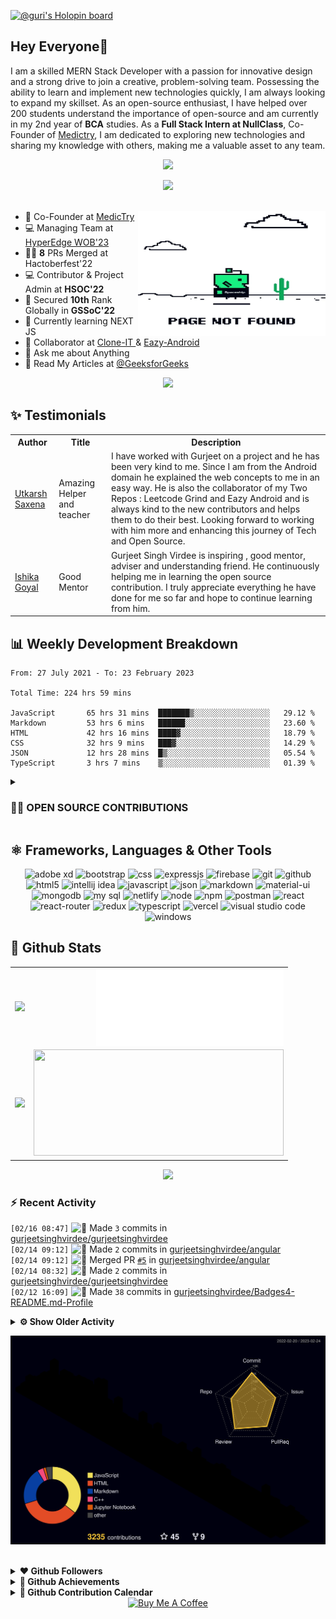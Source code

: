 [![@guri's Holopin board](https://holopin.io/api/user/board?user=guri)](https://holopin.io/@guri)

<!----------------------------------------------------------------ABOUT ME ----------------------------------------------------->

## Hey Everyone👋

I am a skilled MERN Stack Developer with a passion for innovative design and a strong drive to join a creative, problem-solving team. Possessing the ability to learn and implement new technologies quickly, I am always looking to expand my skillset. As an open-source enthusiast, I have helped over 200 students understand the importance of open-source and am currently in my 2nd year of **BCA** studies. 
As a **Full Stack Intern at NullClass**, Co-Founder of [Medictry](https://www.linkedin.com/company/89489745), I am dedicated to exploring new technologies and sharing my knowledge with others, making me a valuable asset to any team.

<p align="center">
    <a href = "mailto: gurjeetsinghvirdee@gmail.com" target="_blank"><img src="https://img.shields.io/badge/gurjeetsinghvirdee@gmail.com-D74E43?style=for-the-badge&logo=gmail&logoColor=white"></a>
 </p>
 
<div align="center">
    <img src="https://api.visitorbadge.io/api/visitors?path=https%3A%2F%2Fgithub.com%2Fgurjeetsinghvirdee%2Fgurjeetsinghvirdee&label=VISITORS&labelColor=%23d9e3f0&countColor=%232ccce4"  width="150" />
</div>

<img src="https://www.animatedimages.org/data/media/562/animated-line-image-0111.gif" width="1000" height="2" />

<div>

<img align="right" height="200" width="300" src="https://raw.githubusercontent.com/gurjeetsinghvirdee/gurjeetsinghvirdee/main/giphy.webp" />
       <ul align="left">
            <li> 🏢 Co-Founder at <a href="https://www.linkedin.com/company/medictry/">MedicTry</a>
            <li> 💻 Managing Team at <a href="https://hyperedge.so/"> HyperEdge WOB'23 </a></li>
            <li> 🧑‍💻 <strong>8</strong> PRs Merged at Hactoberfest'22 </li>
            <li> 💻 Contributor & Project Admin at <strong>HSOC'22</strong> </li>
            <li> 🎉 Secured <strong>10th</strong> Rank Globally in <strong>GSSoC'22</strong> </li>
            <li> 🏫 Currently learning NEXT JS </li>
            <li> 🤝 Collaborator at <a href="https://github.com/Rayman-Sodhi/Clone-IT"> Clone-IT </a> & <a href="https://github.com/utkarsh006/Eazy-Android"> Eazy-Android </a>
            </li>
            <li> 💬 Ask me about Anything </li>
            <li> 📕 Read My Articles at 
                <a href="https://auth.geeksforgeeks.org/user/gurjeetsinghvirdee/articles" target="_blank">@GeeksforGeeks</a>
            </li>
       </ul>  
</div>

<!--------------------------- Lanyard Profile--------------------------------->

<div align="center">        
    <a href="https://discord.com/users/916597112882495510"><img src="https://lanyard.cnrad.dev/api/916597112882495510" /></a>
</div>
        
<!------------------------------------------TESTIMONIALS----------------------------------------------->
        
## ✨ Testimonials
        
<table>
  <tr>
    <th>Author</th>
    <th>Title</th>
    <th>Description</th>
  </tr>
  <tr>
    <td><a target="_blank" href="https://www.linkedin.com/in/utkarsh06/">Utkarsh Saxena</a></td>
    <td>Amazing Helper and teacher</td>
    <td>I have worked with Gurjeet on a project and he has been very kind to me. Since I am from the Android domain he explained the web concepts to me in an easy way. He is also the collaborator of my Two Repos : Leetcode Grind and Eazy Android and is always kind to the new contributors and helps them to do their best. Looking forward to working with him more and enhancing this journey of Tech and Open Source.</td>
  </tr>
  <tr>
      <td><a target="_blank" href="https://www.linkedin.com/in/ishika-goyal-375112221/">Ishika Goyal</a></td>
      <td>Good Mentor</td>
      <td>Gurjeet Singh Virdee is inspiring , good mentor, adviser and understanding friend. He continuously helping me in learning the open source contribution. I     truly appreciate everything he have done for me so far and hope to continue learning from him.</td>
  </tr>
</table>

## 📊 Weekly Development Breakdown
  
<!--START_SECTION:waka-->

```text
From: 27 July 2021 - To: 23 February 2023

Total Time: 224 hrs 59 mins

JavaScript       65 hrs 31 mins  ███████▒░░░░░░░░░░░░░░░░░   29.12 %
Markdown         53 hrs 6 mins   ██████░░░░░░░░░░░░░░░░░░░   23.60 %
HTML             42 hrs 16 mins  ████▓░░░░░░░░░░░░░░░░░░░░   18.79 %
CSS              32 hrs 9 mins   ███▓░░░░░░░░░░░░░░░░░░░░░   14.29 %
JSON             12 hrs 28 mins  █▒░░░░░░░░░░░░░░░░░░░░░░░   05.54 %
TypeScript       3 hrs 7 mins    ▒░░░░░░░░░░░░░░░░░░░░░░░░   01.39 %
```

<!--END_SECTION:waka--> 

<!---------------------- OPEN SOURCE CONTRIBUTIONS ---------------------->
        
<details>
    <summary><h3> 👨‍💻 OPEN SOURCE CONTRIBUTIONS</h3></summary>  
    
|S.No.|Open Source Program |Duration| Contribution |Role|Rewards|
|---------|--------|-------|-------|----|-----|    
| 1. | GirlScript Summer Of Code | 1st Mar - 31st May 2022 | [Click Here](https://docs.google.com/document/d/15t_iThcyiNgIuAUmTJ9Utjy1ccxwTGZXy_0n8VYsHLE/edit?usp=sharing) | Contributor | [Link](https://drive.google.com/drive/folders/1gYYFepBLm09uATAZ9_Nh34opop_0nfCi?usp=sharing) |    
| 2. | GirlScript Summer Of Code | 1st Mar - 31st May 2022 | [Bundli-Frontend](https://github.com/Ayush7614/Bundli-Frontend) & [WebDev-ProjectKart](https://github.com/khushi-purwar/WebDev-ProjectKart) | Mentor | [Link](https://drive.google.com/drive/folders/1d0gDnPh8gR8qU61g-fWLEhahhshR8PXh?usp=sharing) |
| 3. | GirlScript Summer Of Code | 1st Mar - 31st July 2022 | Discord Moderator | Technical Team | T-Shirt [Link](https://drive.google.com/drive/folders/1B2jDXyXA-L-XXypvaNzrpXRTVY7GW-04?usp=sharing) |
| 4. | Hack Club RAIT | 1st July - 30st September 2022 | [Click Here](https://docs.google.com/document/d/1_ZutQmDbGkuFsbypF2oX_jbmFMf7OV-X4kr8xVs5J0w) | Contributor | [Link](https://drive.google.com/file/d/1Km6kXQU3NWr8OkWnaHB7-vLfEjhffplE/view?usp=sharing) |
| 5. | Hacktoberfest | 1st October - 31st October 2022 | [Click Here](https://docs.google.com/document/d/1mv27yGR7-SsIDOinqsYDnFutXHG49awhzvZYaEna3rM) | Contributor | T-Shirt & Stickers | 
| 6. | HyperEdge WOB'23 | 1st Feb - Present | Discord Moderator, | Managing Team | - | 
    
</details>

<!---------------------------------Frameworks, Languages & Other Tools ------------------------------------->        
        
## ⚛️ Frameworks, Languages & Other Tools        
 
<div align="center">
        <img src="https://img.shields.io/badge/Adobe%20XD-470137?style=for-the-badge&logo=Adobe%20XD&logoColor=#FF61F6" alt="adobe xd" /> 
        <img src="https://img.shields.io/badge/Bootstrap-563D7C?style=for-the-badge&logo=bootstrap&logoColor=white" alt="bootstrap" />
        <img src="https://img.shields.io/badge/CSS3-1572B6?style=for-the-badge&logo=css3&logoColor=white" alt="css" />
        <img src="https://img.shields.io/badge/Express.js-000000?style=for-the-badge&logo=express&logoColor=white" alt="expressjs" />
        <img src="https://img.shields.io/badge/firebase-ffca28?style=for-the-badge&logo=firebase&logoColor=black" alt="firebase" />
        <img src="https://img.shields.io/badge/Git-F05032?style=for-the-badge&logo=github&logoColor=white" alt="git" />
        <img src="https://img.shields.io/badge/Github-000000?style=for-the-badge&logo=github&logoColor=white" alt="github" />
        <img src="https://img.shields.io/badge/HTML5-E34F26?style=for-the-badge&logo=html5&logoColor=white" alt="html5" />
        <img src="https://img.shields.io/badge/IntelliJIDEA-000000.svg?style=for-the-badge&logo=intellij-idea&logoColor=white" alt="intellij idea" />
        <img src="https://img.shields.io/badge/JavaScript-F7DF1E?style=for-the-badge&logo=javascript&logoColor=black" alt="javascript" />
        <img src="https://img.shields.io/badge/json-3A3A3A?style=for-the-badge&logo=json&logoColor=fff" alt="json" />
        <img src="https://img.shields.io/badge/markdown-499bea?style=for-the-badge&logo=markdown&logoColor=white" alt="markdown" />
        <img src="https://img.shields.io/badge/Material%20UI-007FFF?style=for-the-badge&logo=mui&logoColor=white" alt="material-ui" />  
        <img src="https://img.shields.io/badge/MongoDB-4EA94B?style=for-the-badge&logo=mongodb&logoColor=white" alt="mongodb" />
        <img src="https://img.shields.io/badge/MySQL-4479A1?style=for-the-badge&logo=mysql&logoColor=white" alt="my sql" />
        <img src="https://img.shields.io/badge/netlify-30C8C9?style=for-the-badge&logo=netlify&logoColor=white" alt="netlify" />
        <img src="https://img.shields.io/badge/node.js-6DA55F?style=for-the-badge&logo=node.js&logoColor=white" alt="node" />
        <img src="https://img.shields.io/badge/npm-CB3837?style=for-the-badge&logo=npm&logoColor=white" alt="npm" />
        <img src="https://img.shields.io/badge/postman-E95723?style=for-the-badge&logo=postman&logoColor=white" alt="postman" />
        <img src="https://img.shields.io/badge/React-20232A?style=for-the-badge&logo=react&logoColor=61DAFB" alt="react" />
        <img src="https://img.shields.io/badge/React_Router-CA4245?style=for-the-badge&logo=react-router&logoColor=white" alt="react-router" />
        <img src="https://img.shields.io/badge/Redux-593D88?style=for-the-badge&logo=redux&logoColor=white" alt="redux" />
        <img src="https://img.shields.io/badge/Typescript-3178c6?style=for-the-badge&logo=typescript&logoColor=ffffff" alt="typescript" />
        <img src="https://img.shields.io/badge/Vercel-000?style=for-the-badge&logo=vercel&logoColor=white" alt="vercel" />
        <img src="https://img.shields.io/badge/Visual_Studio_Code-0078D4?style=for-the-badge&logo=visual%20studio%20code&logoColor=white" alt="visual studio code" />
        <img src="https://img.shields.io/badge/windows-0078D6?style=for-the-badge&logo=windows&logoColor=fff" alt="windows" />
</div>

<!------------------------------------------------------------ GITHUB STATS ------------------------------------------------------------------------>
        
## 💫 Github Stats
        
<table>
<tr>
  <td align="center">
    <img width="400" src="https://github-readme-streak-stats.herokuapp.com/?user=gurjeetsinghvirdee&theme=synthwave" /> 
  </td>  
  <td align="center"> 
    <img align="right" width="300" src="https://github.com/gurjeetsinghvirdee/gurjeetsinghvirdee/blob/main/metrics.plugin.isocalendar.svg" />
  </td>  
</tr>    
<tr>
  <td align="center">
    <img width="400" src="https://github-readme-stats.vercel.app/api?username=gurjeetsinghvirdee&show_icons=true&theme=synthwave&include_all_commits=true" />
  </td>
  <td align="center">
    <img height="170" width="400" src="https://github-readme-stats.vercel.app/api/top-langs/?username=gurjeetsinghvirdee&layout=compact&theme=synthwave&langs_count=15" /> 
  </td>
</tr>
</table>

<div align="center">
  <img src="https://github-readme-activity-graph.cyclic.app/graph?username=gurjeetsinghvirdee&theme=synthwave-84&true&hide_border=true" />
</div>
        
### ⚡ Recent Activity     
        
<!--START_SECTION:activity-->  
`[02/16 08:47]` <img alt="📝" src="https://github.com/cheesits456/github-activity-readme/raw/master/icons/commit.png" align="top" height="18"> Made `3` commits in [gurjeetsinghvirdee/gurjeetsinghvirdee](https://github.com/gurjeetsinghvirdee/gurjeetsinghvirdee)  
`[02/14 09:12]` <img alt="📝" src="https://github.com/cheesits456/github-activity-readme/raw/master/icons/commit.png" align="top" height="18"> Made `2` commits in [gurjeetsinghvirdee/angular](https://github.com/gurjeetsinghvirdee/angular)  
`[02/14 09:12]` <img alt="🎉" src="https://github.com/cheesits456/github-activity-readme/raw/master/icons/merge.png" align="top" height="18"> Merged PR [`#5`](https://github.com//gurjeetsinghvirdee/angular/pull/5 'Bump http-cache-semantics from 4.1.0 to 4.1.1') in [gurjeetsinghvirdee/angular](https://github.com/gurjeetsinghvirdee/angular)  
`[02/14 08:32]` <img alt="📝" src="https://github.com/cheesits456/github-activity-readme/raw/master/icons/commit.png" align="top" height="18"> Made `2` commits in [gurjeetsinghvirdee/gurjeetsinghvirdee](https://github.com/gurjeetsinghvirdee/gurjeetsinghvirdee)  
`[02/12 16:09]` <img alt="📝" src="https://github.com/cheesits456/github-activity-readme/raw/master/icons/commit.png" align="top" height="18"> Made `38` commits in [gurjeetsinghvirdee/Badges4-README.md-Profile](https://github.com/gurjeetsinghvirdee/Badges4-README.md-Profile)  

<details><summary><b> ⚙️ Show Older Activity</b></summary>

`[02/12 16:05]` <img alt="📝" src="https://github.com/cheesits456/github-activity-readme/raw/master/icons/commit.png" align="top" height="18"> Made `3` commits in [gurjeetsinghvirdee/gurjeetsinghvirdee](https://github.com/gurjeetsinghvirdee/gurjeetsinghvirdee)  
`[02/10 16:15]` <img alt="📝" src="https://github.com/cheesits456/github-activity-readme/raw/master/icons/commit.png" align="top" height="18"> Made `32` commits in [gurjeetsinghvirdee/portfolio](https://github.com/gurjeetsinghvirdee/portfolio)  
`[02/05 18:49]` <img alt="⭐" src="https://github.com/cheesits456/github-activity-readme/raw/master/icons/star.png" align="top" height="18"> Starred [cnrad/lanyard-profile-readme](https://github.com/cnrad/lanyard-profile-readme)  
`[02/05 18:42]` <img alt="📝" src="https://github.com/cheesits456/github-activity-readme/raw/master/icons/commit.png" align="top" height="18"> Made `3` commits in [gurjeetsinghvirdee/gurjeetsinghvirdee](https://github.com/gurjeetsinghvirdee/gurjeetsinghvirdee)  
`[02/04 19:02]` <img alt="📝" src="https://github.com/cheesits456/github-activity-readme/raw/master/icons/commit.png" align="top" height="18"> Made `2` commits in [gurjeetsinghvirdee/CodeClause_Unit_Converter](https://github.com/gurjeetsinghvirdee/CodeClause_Unit_Converter)  
`[02/04 18:54]` <img alt="📝" src="https://github.com/cheesits456/github-activity-readme/raw/master/icons/commit.png" align="top" height="18"> Made `6` commits in [gurjeetsinghvirdee/CodeClause](https://github.com/gurjeetsinghvirdee/CodeClause)  
`[02/04 16:43]` <img alt="📂" src="https://github.com/cheesits456/github-activity-readme/raw/master/icons/create-branch.png" align="top" height="18"> Created branch [`master`](https://github.com/gurjeetsinghvirdee/CodeClause/tree/master) in [gurjeetsinghvirdee/CodeClause](https://github.com/gurjeetsinghvirdee/CodeClause)  
`[02/03 16:37]` <img alt="➕" src="https://github.com/cheesits456/github-activity-readme/raw/master/icons/create-repo.png" align="top" height="18"> Created repository [gurjeetsinghvirdee/CodeClause](https://github.com/gurjeetsinghvirdee/CodeClause)  
`[02/01 22:23]` <img alt="📝" src="https://github.com/cheesits456/github-activity-readme/raw/master/icons/commit.png" align="top" height="18"> Made `7` commits in [gurjeetsinghvirdee/gurjeetsinghvirdee](https://github.com/gurjeetsinghvirdee/gurjeetsinghvirdee)  
`[02/01 20:43]` <img alt="📝" src="https://github.com/cheesits456/github-activity-readme/raw/master/icons/commit.png" align="top" height="18"> Made `28` commits in [gurjeetsinghvirdee/Embellish](https://github.com/gurjeetsinghvirdee/Embellish)  
`[02/01 20:40]` <img alt="📝" src="https://github.com/cheesits456/github-activity-readme/raw/master/icons/commit.png" align="top" height="18"> Made `112` commits in [gurjeetsinghvirdee/LinkFree](https://github.com/gurjeetsinghvirdee/LinkFree)  
`[02/01 20:11]` <img alt="📝" src="https://github.com/cheesits456/github-activity-readme/raw/master/icons/commit.png" align="top" height="18"> Made `12` commits in [gurjeetsinghvirdee/LGMVIP-Web](https://github.com/gurjeetsinghvirdee/LGMVIP-Web)  
`[02/01 16:50]` <img alt="📂" src="https://github.com/cheesits456/github-activity-readme/raw/master/icons/create-branch.png" align="top" height="18"> Created branch [`master`](https://github.com/gurjeetsinghvirdee/LGMVIP-Web/tree/master) in [gurjeetsinghvirdee/LGMVIP-Web](https://github.com/gurjeetsinghvirdee/LGMVIP-Web)  
`[02/01 16:47]` <img alt="➕" src="https://github.com/cheesits456/github-activity-readme/raw/master/icons/create-repo.png" align="top" height="18"> Created repository [gurjeetsinghvirdee/LGMVIP-Web](https://github.com/gurjeetsinghvirdee/LGMVIP-Web)  
`[01/30 20:36]` <img alt="📝" src="https://github.com/cheesits456/github-activity-readme/raw/master/icons/commit.png" align="top" height="18"> Made `8` commits in [gurjeetsinghvirdee/gurjeetsinghvirdee](https://github.com/gurjeetsinghvirdee/gurjeetsinghvirdee)  
`[01/29 19:42]` <img alt="📝" src="https://github.com/cheesits456/github-activity-readme/raw/master/icons/commit.png" align="top" height="18"> Made `27` commits in [gurjeetsinghvirdee/LinkFree](https://github.com/gurjeetsinghvirdee/LinkFree)  
`[01/29 19:42]` <img alt="🎉" src="https://github.com/cheesits456/github-activity-readme/raw/master/icons/merge.png" align="top" height="18"> Merged PR [`#1`](https://github.com//gurjeetsinghvirdee/LinkFree/pull/1 '[ImgBot] Optimize images') in [gurjeetsinghvirdee/LinkFree](https://github.com/gurjeetsinghvirdee/LinkFree)  
`[01/29 19:41]` <img alt="📝" src="https://github.com/cheesits456/github-activity-readme/raw/master/icons/commit.png" align="top" height="18"> Made `20` commits in [gurjeetsinghvirdee/LinkFree](https://github.com/gurjeetsinghvirdee/LinkFree)  
`[01/29 17:00]` <img alt="❗️" src="https://github.com/cheesits456/github-activity-readme/raw/master/icons/issue.png" align="top" height="18"> Closed issue [`#1`](https://github.com//torco34/mi-portafolio/issues/1 'bug') in [torco34/mi-portafolio](https://github.com/torco34/mi-portafolio)  
`[01/29 09:56]` <img alt="📝" src="https://github.com/cheesits456/github-activity-readme/raw/master/icons/commit.png" align="top" height="18"> Made `5` commits in [gurjeetsinghvirdee/LinkFree](https://github.com/gurjeetsinghvirdee/LinkFree)  
`[01/29 09:16]` <img alt="📝" src="https://github.com/cheesits456/github-activity-readme/raw/master/icons/commit.png" align="top" height="18"> Made `1` commit in [gurjeetsinghvirdee/gurjeetsinghvirdee](https://github.com/gurjeetsinghvirdee/gurjeetsinghvirdee)  
`[01/29 08:55]` <img alt="✅" src="https://github.com/cheesits456/github-activity-readme/raw/master/icons/pr-open.png" align="top" height="18"> Opened PR [`#4201`](https://github.com//EddieHubCommunity/LinkFree/pull/4201 'data: update gurjeetsinghvirdee') in [EddieHubCommunity/LinkFree](https://github.com/EddieHubCommunity/LinkFree)  
`[01/29 08:54]` <img alt="📂" src="https://github.com/cheesits456/github-activity-readme/raw/master/icons/create-branch.png" align="top" height="18"> Created branch [`testimonials`](https://github.com/gurjeetsinghvirdee/LinkFree/tree/testimonials) in [gurjeetsinghvirdee/LinkFree](https://github.com/gurjeetsinghvirdee/LinkFree)  
`[01/29 08:49]` <img alt="🍴" src="https://github.com/cheesits456/github-activity-readme/raw/master/icons/fork.png" align="top" height="18"> Forked [EddieHubCommunity/LinkFree](https://github.com/EddieHubCommunity/LinkFree) to [gurjeetsinghvirdee/LinkFree](https://github.com/gurjeetsinghvirdee/LinkFree)  
`[01/29 08:48]` <img alt="❌" src="https://github.com/cheesits456/github-activity-readme/raw/master/icons/pr-close.png" align="top" height="18"> Closed PR [`#4198`](https://github.com//EddieHubCommunity/LinkFree/pull/4198 'data: update gurjeetsinghvirdee') in [EddieHubCommunity/LinkFree](https://github.com/EddieHubCommunity/LinkFree)  
`[01/29 08:13]` <img alt="✅" src="https://github.com/cheesits456/github-activity-readme/raw/master/icons/pr-open.png" align="top" height="18"> Opened PR [`#4198`](https://github.com//EddieHubCommunity/LinkFree/pull/4198 'testimonial updated') in [EddieHubCommunity/LinkFree](https://github.com/EddieHubCommunity/LinkFree)  
`[01/29 08:11]` <img alt="📝" src="https://github.com/cheesits456/github-activity-readme/raw/master/icons/commit.png" align="top" height="18"> Made `1` commit in [gurjeetsinghvirdee/LinkFree](https://github.com/gurjeetsinghvirdee/LinkFree)  
`[01/29 08:06]` <img alt="📂" src="https://github.com/cheesits456/github-activity-readme/raw/master/icons/create-branch.png" align="top" height="18"> Created branch [`patch-1`](https://github.com/gurjeetsinghvirdee/LinkFree/tree/patch-1) in [gurjeetsinghvirdee/LinkFree](https://github.com/gurjeetsinghvirdee/LinkFree)  
`[01/29 08:06]` <img alt="📝" src="https://github.com/cheesits456/github-activity-readme/raw/master/icons/commit.png" align="top" height="18"> Made `1` commit in [gurjeetsinghvirdee/LinkFree](https://github.com/gurjeetsinghvirdee/LinkFree)  
`[01/29 08:06]` <img alt="🍴" src="https://github.com/cheesits456/github-activity-readme/raw/master/icons/fork.png" align="top" height="18"> Forked [EddieHubCommunity/LinkFree](https://github.com/EddieHubCommunity/LinkFree) to [gurjeetsinghvirdee/LinkFree](https://github.com/gurjeetsinghvirdee/LinkFree)  
`[01/29 07:56]` <img alt="📝" src="https://github.com/cheesits456/github-activity-readme/raw/master/icons/commit.png" align="top" height="18"> Made `170` commits in [gurjeetsinghvirdee/LinkFree](https://github.com/gurjeetsinghvirdee/LinkFree)  
`[01/28 22:04]` <img alt="📝" src="https://github.com/cheesits456/github-activity-readme/raw/master/icons/commit.png" align="top" height="18"> Made `38` commits in [gurjeetsinghvirdee/Embellish](https://github.com/gurjeetsinghvirdee/Embellish)  
`[01/28 21:59]` <img alt="📝" src="https://github.com/cheesits456/github-activity-readme/raw/master/icons/commit.png" align="top" height="18"> Made `3` commits in [gurjeetsinghvirdee/Google-Clone](https://github.com/gurjeetsinghvirdee/Google-Clone)  
`[01/28 17:32]` <img alt="❗️" src="https://github.com/cheesits456/github-activity-readme/raw/master/icons/issue.png" align="top" height="18"> Opened issue [`#1`](https://github.com//torco34/mi-portafolio/issues/1 'bug') in [torco34/mi-portafolio](https://github.com/torco34/mi-portafolio)  
`[01/28 16:40]` <img alt="📝" src="https://github.com/cheesits456/github-activity-readme/raw/master/icons/commit.png" align="top" height="18"> Made `6` commits in [gurjeetsinghvirdee/Eazy-Android](https://github.com/gurjeetsinghvirdee/Eazy-Android)  
`[01/28 08:17]` <img alt="❗️" src="https://github.com/cheesits456/github-activity-readme/raw/master/icons/issue.png" align="top" height="18"> Closed issue [`#498`](https://github.com//TusharAMD/Runn/issues/498 'Whac a mole') in [TusharAMD/Runn](https://github.com/TusharAMD/Runn)  
`[01/28 08:17]` <img alt="❗️" src="https://github.com/cheesits456/github-activity-readme/raw/master/icons/issue.png" align="top" height="18"> Closed issue [`#499`](https://github.com//TusharAMD/Runn/issues/499 'Pacman game') in [TusharAMD/Runn](https://github.com/TusharAMD/Runn)  
`[01/28 08:17]` <img alt="❗️" src="https://github.com/cheesits456/github-activity-readme/raw/master/icons/issue.png" align="top" height="18"> Closed issue [`#501`](https://github.com//TusharAMD/Runn/issues/501 'Fidget ') in [TusharAMD/Runn](https://github.com/TusharAMD/Runn)  
`[01/28 08:17]` <img alt="❗️" src="https://github.com/cheesits456/github-activity-readme/raw/master/icons/issue.png" align="top" height="18"> Closed issue [`#497`](https://github.com//TusharAMD/Runn/issues/497 'Memory Game ') in [TusharAMD/Runn](https://github.com/TusharAMD/Runn)  
`[01/28 08:17]` <img alt="❗️" src="https://github.com/cheesits456/github-activity-readme/raw/master/icons/issue.png" align="top" height="18"> Closed issue [`#496`](https://github.com//TusharAMD/Runn/issues/496 'Frogger') in [TusharAMD/Runn](https://github.com/TusharAMD/Runn)  
`[01/28 08:16]` <img alt="❗️" src="https://github.com/cheesits456/github-activity-readme/raw/master/icons/issue.png" align="top" height="18"> Closed issue [`#495`](https://github.com//TusharAMD/Runn/issues/495 'Breakout Game') in [TusharAMD/Runn](https://github.com/TusharAMD/Runn)  
`[01/28 08:16]` <img alt="❗️" src="https://github.com/cheesits456/github-activity-readme/raw/master/icons/issue.png" align="top" height="18"> Closed issue [`#125`](https://github.com//TusharAMD/Runn/issues/125 'Rock Paper Scissors') in [TusharAMD/Runn](https://github.com/TusharAMD/Runn)  
`[01/28 08:16]` <img alt="❗️" src="https://github.com/cheesits456/github-activity-readme/raw/master/icons/issue.png" align="top" height="18"> Closed issue [`#500`](https://github.com//TusharAMD/Runn/issues/500 'Sokoban game') in [TusharAMD/Runn](https://github.com/TusharAMD/Runn)  
`[01/28 06:37]` <img alt="📝" src="https://github.com/cheesits456/github-activity-readme/raw/master/icons/commit.png" align="top" height="18"> Made `2` commits in [gurjeetsinghvirdee/angular](https://github.com/gurjeetsinghvirdee/angular)  
`[01/28 06:37]` <img alt="🎉" src="https://github.com/cheesits456/github-activity-readme/raw/master/icons/merge.png" align="top" height="18"> Merged PR [`#4`](https://github.com//gurjeetsinghvirdee/angular/pull/4 'Bump ua-parser-js from 0.7.31 to 0.7.33') in [gurjeetsinghvirdee/angular](https://github.com/gurjeetsinghvirdee/angular)  
`[01/27 22:21]` <img alt="📝" src="https://github.com/cheesits456/github-activity-readme/raw/master/icons/commit.png" align="top" height="18"> Made `1` commit in [gurjeetsinghvirdee/WebDev-ProjectKart](https://github.com/gurjeetsinghvirdee/WebDev-ProjectKart)  
`[01/27 20:49]` <img alt="📝" src="https://github.com/cheesits456/github-activity-readme/raw/master/icons/commit.png" align="top" height="18"> Made `8` commits in [gurjeetsinghvirdee/gurjeetsinghvirdee](https://github.com/gurjeetsinghvirdee/gurjeetsinghvirdee)  
`[01/27 05:31]` <img alt="📝" src="https://github.com/cheesits456/github-activity-readme/raw/master/icons/commit.png" align="top" height="18"> Made `112` commits in [gurjeetsinghvirdee/how-to-contribute-to-open-source](https://github.com/gurjeetsinghvirdee/how-to-contribute-to-open-source)  
`[01/26 22:22]` <img alt="📝" src="https://github.com/cheesits456/github-activity-readme/raw/master/icons/commit.png" align="top" height="18"> Made `5` commits in [gurjeetsinghvirdee/gurjeetsinghvirdee](https://github.com/gurjeetsinghvirdee/gurjeetsinghvirdee)  
`[01/26 22:07]` <img alt="🔍" src="https://github.com/cheesits456/github-activity-readme/raw/master/icons/review.png" align="top" height="18"> Reviewed [`#7`](https://github.com//gurjeetsinghvirdee/gurjeetsinghvirdee/pull/7 'updating all PRS') in [gurjeetsinghvirdee/gurjeetsinghvirdee](https://github.com/gurjeetsinghvirdee/gurjeetsinghvirdee)  
`[01/26 22:07]` <img alt="🔍" src="https://github.com/cheesits456/github-activity-readme/raw/master/icons/review.png" align="top" height="18"> Reviewed [`#7`](https://github.com//gurjeetsinghvirdee/gurjeetsinghvirdee/pull/7 'updating all PRS') in [gurjeetsinghvirdee/gurjeetsinghvirdee](https://github.com/gurjeetsinghvirdee/gurjeetsinghvirdee)  
`[01/26 22:06]` <img alt="📝" src="https://github.com/cheesits456/github-activity-readme/raw/master/icons/commit.png" align="top" height="18"> Made `5` commits in [gurjeetsinghvirdee/gurjeetsinghvirdee](https://github.com/gurjeetsinghvirdee/gurjeetsinghvirdee)  
`[01/26 21:20]` <img alt="📝" src="https://github.com/cheesits456/github-activity-readme/raw/master/icons/commit.png" align="top" height="18"> Made `1` commit in [gurjeetsinghvirdee/github-activity-readme](https://github.com/gurjeetsinghvirdee/github-activity-readme)  
`[01/26 21:15]` <img alt="🍴" src="https://github.com/cheesits456/github-activity-readme/raw/master/icons/fork.png" align="top" height="18"> Forked [jamesgeorge007/github-activity-readme](https://github.com/jamesgeorge007/github-activity-readme) to [gurjeetsinghvirdee/github-activity-readme](https://github.com/gurjeetsinghvirdee/github-activity-readme)  
`[01/26 21:09]` <img alt="📝" src="https://github.com/cheesits456/github-activity-readme/raw/master/icons/commit.png" align="top" height="18"> Made `11` commits in [gurjeetsinghvirdee/gurjeetsinghvirdee](https://github.com/gurjeetsinghvirdee/gurjeetsinghvirdee)  
`[01/26 10:44]` <img alt="📝" src="https://github.com/cheesits456/github-activity-readme/raw/master/icons/commit.png" align="top" height="18"> Made `7` commits in [gurjeetsinghvirdee/LinkFree](https://github.com/gurjeetsinghvirdee/LinkFree)  
`[01/26 10:43]` <img alt="📂" src="https://github.com/cheesits456/github-activity-readme/raw/master/icons/create-branch.png" align="top" height="18"> Created branch [`patch-01`](https://github.com/gurjeetsinghvirdee/LinkFree/tree/patch-01) in [gurjeetsinghvirdee/LinkFree](https://github.com/gurjeetsinghvirdee/LinkFree)  
`[01/26 08:53]` <img alt="📝" src="https://github.com/cheesits456/github-activity-readme/raw/master/icons/commit.png" align="top" height="18"> Made `1912` commits in [gurjeetsinghvirdee/LinkFree](https://github.com/gurjeetsinghvirdee/LinkFree)  
`[01/25 16:13]` <img alt="⭐" src="https://github.com/cheesits456/github-activity-readme/raw/master/icons/star.png" align="top" height="18"> Starred [storybookjs/storybook](https://github.com/storybookjs/storybook)  
`[01/25 16:07]` <img alt="✅" src="https://github.com/cheesits456/github-activity-readme/raw/master/icons/pr-open.png" align="top" height="18"> Opened PR [`#3972`](https://github.com//EddieHubCommunity/LinkFree/pull/3972 'data: gurjeetsinghvirdee') in [EddieHubCommunity/LinkFree](https://github.com/EddieHubCommunity/LinkFree)  
`[01/25 16:06]` <img alt="📝" src="https://github.com/cheesits456/github-activity-readme/raw/master/icons/commit.png" align="top" height="18"> Made `563` commits in [gurjeetsinghvirdee/LinkFree](https://github.com/gurjeetsinghvirdee/LinkFree)  
`[01/25 09:24]` <img alt="🗣" src="https://github.com/cheesits456/github-activity-readme/raw/master/icons/comment.png" align="top" height="18"> Commented on [`#3950`](https://github.com//EddieHubCommunity/LinkFree/issues/3950 'Fix social media preview of LinkFree profile') in [EddieHubCommunity/LinkFree](https://github.com/EddieHubCommunity/LinkFree)  
`[01/25 09:06]` <img alt="🗣" src="https://github.com/cheesits456/github-activity-readme/raw/master/icons/comment.png" align="top" height="18"> Commented on [`#3950`](https://github.com//EddieHubCommunity/LinkFree/issues/3950 'Fix social media preview of LinkFree profile') in [EddieHubCommunity/LinkFree](https://github.com/EddieHubCommunity/LinkFree)  
`[01/25 09:02]` <img alt="🗣" src="https://github.com/cheesits456/github-activity-readme/raw/master/icons/comment.png" align="top" height="18"> Commented on [`#3950`](https://github.com//EddieHubCommunity/LinkFree/issues/3950 'Fix social media preview of LinkFree profile') in [EddieHubCommunity/LinkFree](https://github.com/EddieHubCommunity/LinkFree)  
`[01/25 08:56]` <img alt="🗣" src="https://github.com/cheesits456/github-activity-readme/raw/master/icons/comment.png" align="top" height="18"> Commented on [`#3950`](https://github.com//EddieHubCommunity/LinkFree/issues/3950 'Fix social media preview of LinkFree profile') in [EddieHubCommunity/LinkFree](https://github.com/EddieHubCommunity/LinkFree)  
`[01/25 08:53]` <img alt="🗣" src="https://github.com/cheesits456/github-activity-readme/raw/master/icons/comment.png" align="top" height="18"> Commented on [`#3950`](https://github.com//EddieHubCommunity/LinkFree/issues/3950 'Fix social media preview of LinkFree profile') in [EddieHubCommunity/LinkFree](https://github.com/EddieHubCommunity/LinkFree)  
`[01/25 08:40]` <img alt="🗣" src="https://github.com/cheesits456/github-activity-readme/raw/master/icons/comment.png" align="top" height="18"> Commented on [`#3934`](https://github.com//EddieHubCommunity/LinkFree/issues/3934 'New Testimonial for Madhu Saini') in [EddieHubCommunity/LinkFree](https://github.com/EddieHubCommunity/LinkFree)  
`[01/24 07:33]` <img alt="🗣" src="https://github.com/cheesits456/github-activity-readme/raw/master/icons/comment.png" align="top" height="18"> Commented on [`#12`](https://github.com//parnexcodes/cinehub-nextjs/issues/12 'Error: getServerSideProps') in [parnexcodes/cinehub-nextjs](https://github.com/parnexcodes/cinehub-nextjs)  
`[01/24 06:48]` <img alt="❗️" src="https://github.com/cheesits456/github-activity-readme/raw/master/icons/issue.png" align="top" height="18"> Opened issue [`#12`](https://github.com//parnexcodes/cinehub-nextjs/issues/12 'Error: getServerSideProps') in [parnexcodes/cinehub-nextjs](https://github.com/parnexcodes/cinehub-nextjs)  
`[01/24 04:58]` <img alt="⭐" src="https://github.com/cheesits456/github-activity-readme/raw/master/icons/star.png" align="top" height="18"> Starred [rahuldkjain/github-profile-readme-generator](https://github.com/rahuldkjain/github-profile-readme-generator)  
`[01/23 10:00]` <img alt="📝" src="https://github.com/cheesits456/github-activity-readme/raw/master/icons/commit.png" align="top" height="18"> Made `1` commit in [gurjeetsinghvirdee/gurjeetsinghvirdee](https://github.com/gurjeetsinghvirdee/gurjeetsinghvirdee)  
`[01/23 09:59]` <img alt="📝" src="https://github.com/cheesits456/github-activity-readme/raw/master/icons/commit.png" align="top" height="18"> Made `24` commits in [gurjeetsinghvirdee/website](https://github.com/gurjeetsinghvirdee/website)  
`[01/21 20:50]` <img alt="🍴" src="https://github.com/cheesits456/github-activity-readme/raw/master/icons/fork.png" align="top" height="18"> Forked [kubernetes/website](https://github.com/kubernetes/website) to [gurjeetsinghvirdee/website](https://github.com/gurjeetsinghvirdee/website)  
`[01/21 15:51]` <img alt="📝" src="https://github.com/cheesits456/github-activity-readme/raw/master/icons/commit.png" align="top" height="18"> Made `2` commits in [utkarsh006/LeetCode-Grind](https://github.com/utkarsh006/LeetCode-Grind)  
`[01/17 19:11]` <img alt="📝" src="https://github.com/cheesits456/github-activity-readme/raw/master/icons/commit.png" align="top" height="18"> Made `1` commit in [gurjeetsinghvirdee/Clone-IT](https://github.com/gurjeetsinghvirdee/Clone-IT)  
`[01/17 19:09]` <img alt="📝" src="https://github.com/cheesits456/github-activity-readme/raw/master/icons/commit.png" align="top" height="18"> Made `3` commits in [Rayman-Sodhi/Clone-IT](https://github.com/Rayman-Sodhi/Clone-IT)  
`[01/17 19:09]` <img alt="🎉" src="https://github.com/cheesits456/github-activity-readme/raw/master/icons/merge.png" align="top" height="18"> Merged PR [`#714`](https://github.com//Rayman-Sodhi/Clone-IT/pull/714 'Open Source Programs section typos fixed') in [Rayman-Sodhi/Clone-IT](https://github.com/Rayman-Sodhi/Clone-IT)  
`[01/17 19:08]` <img alt="✅" src="https://github.com/cheesits456/github-activity-readme/raw/master/icons/pr-open.png" align="top" height="18"> Opened PR [`#714`](https://github.com//Rayman-Sodhi/Clone-IT/pull/714 'Open Source Programs section typos fixed') in [Rayman-Sodhi/Clone-IT](https://github.com/Rayman-Sodhi/Clone-IT)  
`[01/17 19:05]` <img alt="📝" src="https://github.com/cheesits456/github-activity-readme/raw/master/icons/commit.png" align="top" height="18"> Made `6` commits in [gurjeetsinghvirdee/Clone-IT](https://github.com/gurjeetsinghvirdee/Clone-IT)  
`[01/17 17:04]` <img alt="🗣" src="https://github.com/cheesits456/github-activity-readme/raw/master/icons/comment.png" align="top" height="18"> Commented on [`#713`](https://github.com//Rayman-Sodhi/Clone-IT/issues/713 'Update README.md') in [Rayman-Sodhi/Clone-IT](https://github.com/Rayman-Sodhi/Clone-IT)  
`[01/17 17:03]` <img alt="📝" src="https://github.com/cheesits456/github-activity-readme/raw/master/icons/commit.png" align="top" height="18"> Made `4` commits in [Rayman-Sodhi/Clone-IT](https://github.com/Rayman-Sodhi/Clone-IT)  
`[01/17 17:03]` <img alt="🎉" src="https://github.com/cheesits456/github-activity-readme/raw/master/icons/merge.png" align="top" height="18"> Merged PR [`#713`](https://github.com//Rayman-Sodhi/Clone-IT/pull/713 'Update README.md') in [Rayman-Sodhi/Clone-IT](https://github.com/Rayman-Sodhi/Clone-IT)  
`[01/17 17:03]` <img alt="🔍" src="https://github.com/cheesits456/github-activity-readme/raw/master/icons/review.png" align="top" height="18"> Reviewed [`#713`](https://github.com//Rayman-Sodhi/Clone-IT/pull/713 'Update README.md') in [Rayman-Sodhi/Clone-IT](https://github.com/Rayman-Sodhi/Clone-IT)  
`[01/17 09:13]` <img alt="🔍" src="https://github.com/cheesits456/github-activity-readme/raw/master/icons/review.png" align="top" height="18"> Reviewed [`#713`](https://github.com//Rayman-Sodhi/Clone-IT/pull/713 'Update README.md') in [Rayman-Sodhi/Clone-IT](https://github.com/Rayman-Sodhi/Clone-IT)  
`[01/16 16:55]` <img alt="📝" src="https://github.com/cheesits456/github-activity-readme/raw/master/icons/commit.png" align="top" height="18"> Made `2` commits in [gurjeetsinghvirdee/gurjeetsinghvirdee](https://github.com/gurjeetsinghvirdee/gurjeetsinghvirdee)  
`[01/13 19:44]` <img alt="❗️" src="https://github.com/cheesits456/github-activity-readme/raw/master/icons/issue.png" align="top" height="18"> Opened issue [`#6463`](https://github.com//EddieHubCommunity/support/issues/6463 'Please add me to the EddieHub API') in [EddieHubCommunity/support](https://github.com/EddieHubCommunity/support)  
`[01/12 23:48]` <img alt="📝" src="https://github.com/cheesits456/github-activity-readme/raw/master/icons/commit.png" align="top" height="18"> Made `3` commits in [gurjeetsinghvirdee/gurjeetsinghvirdee](https://github.com/gurjeetsinghvirdee/gurjeetsinghvirdee)  
`[01/12 23:48]` <img alt="🎉" src="https://github.com/cheesits456/github-activity-readme/raw/master/icons/merge.png" align="top" height="18"> Merged PR [`#14`](https://github.com//gurjeetsinghvirdee/gurjeetsinghvirdee/pull/14 '[ImgBot] Optimize images') in [gurjeetsinghvirdee/gurjeetsinghvirdee](https://github.com/gurjeetsinghvirdee/gurjeetsinghvirdee)  
`[01/12 23:47]` <img alt="📝" src="https://github.com/cheesits456/github-activity-readme/raw/master/icons/commit.png" align="top" height="18"> Made `5` commits in [gurjeetsinghvirdee/gurjeetsinghvirdee](https://github.com/gurjeetsinghvirdee/gurjeetsinghvirdee)  
`[01/12 23:46]` <img alt="🔍" src="https://github.com/cheesits456/github-activity-readme/raw/master/icons/review.png" align="top" height="18"> Reviewed [`#14`](https://github.com//gurjeetsinghvirdee/gurjeetsinghvirdee/pull/14 '[ImgBot] Optimize images') in [gurjeetsinghvirdee/gurjeetsinghvirdee](https://github.com/gurjeetsinghvirdee/gurjeetsinghvirdee)  
`[01/12 19:28]` <img alt="📝" src="https://github.com/cheesits456/github-activity-readme/raw/master/icons/commit.png" align="top" height="18"> Made `2` commits in [gurjeetsinghvirdee/gurjeetsinghvirdee](https://github.com/gurjeetsinghvirdee/gurjeetsinghvirdee)  
`[01/12 19:28]` <img alt="🎉" src="https://github.com/cheesits456/github-activity-readme/raw/master/icons/merge.png" align="top" height="18"> Merged PR [`#13`](https://github.com//gurjeetsinghvirdee/gurjeetsinghvirdee/pull/13 '[ImgBot] Optimize images') in [gurjeetsinghvirdee/gurjeetsinghvirdee](https://github.com/gurjeetsinghvirdee/gurjeetsinghvirdee)  
`[01/12 19:28]` <img alt="🔍" src="https://github.com/cheesits456/github-activity-readme/raw/master/icons/review.png" align="top" height="18"> Reviewed [`#13`](https://github.com//gurjeetsinghvirdee/gurjeetsinghvirdee/pull/13 '[ImgBot] Optimize images') in [gurjeetsinghvirdee/gurjeetsinghvirdee](https://github.com/gurjeetsinghvirdee/gurjeetsinghvirdee)  
`[01/12 19:22]` <img alt="📝" src="https://github.com/cheesits456/github-activity-readme/raw/master/icons/commit.png" align="top" height="18"> Made `244` commits in [gurjeetsinghvirdee/LinkFree](https://github.com/gurjeetsinghvirdee/LinkFree)  
`[01/12 10:20]` <img alt="📝" src="https://github.com/cheesits456/github-activity-readme/raw/master/icons/commit.png" align="top" height="18"> Made `2` commits in [gurjeetsinghvirdee/gurjeetsinghvirdee](https://github.com/gurjeetsinghvirdee/gurjeetsinghvirdee)  
`[01/12 10:20]` <img alt="🎉" src="https://github.com/cheesits456/github-activity-readme/raw/master/icons/merge.png" align="top" height="18"> Merged PR [`#12`](https://github.com//gurjeetsinghvirdee/gurjeetsinghvirdee/pull/12 '[ImgBot] Optimize images') in [gurjeetsinghvirdee/gurjeetsinghvirdee](https://github.com/gurjeetsinghvirdee/gurjeetsinghvirdee)  
`[01/12 09:42]` <img alt="🗣" src="https://github.com/cheesits456/github-activity-readme/raw/master/icons/comment.png" align="top" height="18"> Commented on [`#712`](https://github.com//Rayman-Sodhi/Clone-IT/issues/712 'Restructuring the structure of Repo') in [Rayman-Sodhi/Clone-IT](https://github.com/Rayman-Sodhi/Clone-IT)  
`[01/11 21:43]` <img alt="📝" src="https://github.com/cheesits456/github-activity-readme/raw/master/icons/commit.png" align="top" height="18"> Made `65` commits in [gurjeetsinghvirdee/Eazy-Android](https://github.com/gurjeetsinghvirdee/Eazy-Android)  
`[01/11 21:27]` <img alt="📝" src="https://github.com/cheesits456/github-activity-readme/raw/master/icons/commit.png" align="top" height="18"> Made `7` commits in [gurjeetsinghvirdee/Social-page](https://github.com/gurjeetsinghvirdee/Social-page)  
`[01/11 19:53]` <img alt="🎉" src="https://github.com/cheesits456/github-activity-readme/raw/master/icons/merge.png" align="top" height="18"> Merged PR [`#1`](https://github.com//gurjeetsinghvirdee/Social-page/pull/1 '[ImgBot] Optimize images') in [gurjeetsinghvirdee/Social-page](https://github.com/gurjeetsinghvirdee/Social-page)  
`[01/11 19:18]` <img alt="📝" src="https://github.com/cheesits456/github-activity-readme/raw/master/icons/commit.png" align="top" height="18"> Made `1` commit in [gurjeetsinghvirdee/Social-page](https://github.com/gurjeetsinghvirdee/Social-page)  
`[01/11 19:16]` <img alt="📂" src="https://github.com/cheesits456/github-activity-readme/raw/master/icons/create-branch.png" align="top" height="18"> Created branch [`master`](https://github.com/gurjeetsinghvirdee/Social-page/tree/master) in [gurjeetsinghvirdee/Social-page](https://github.com/gurjeetsinghvirdee/Social-page)  
`[01/11 19:15]` <img alt="➕" src="https://github.com/cheesits456/github-activity-readme/raw/master/icons/create-repo.png" align="top" height="18"> Created repository [gurjeetsinghvirdee/Social-page](https://github.com/gurjeetsinghvirdee/Social-page)  
`[01/11 07:40]` <img alt="📂" src="https://github.com/cheesits456/github-activity-readme/raw/master/icons/create-branch.png" align="top" height="18"> Created branch [`imgbot`](https://github.com/gurjeetsinghvirdee/gurjeetsinghvirdee/tree/imgbot) in [gurjeetsinghvirdee/gurjeetsinghvirdee](https://github.com/gurjeetsinghvirdee/gurjeetsinghvirdee)  
`[01/11 07:40]` <img alt="❌" src="https://github.com/cheesits456/github-activity-readme/raw/master/icons/delete.png" align="top" height="18"> Deleted `imgbot` from [gurjeetsinghvirdee/gurjeetsinghvirdee](https://github.com/gurjeetsinghvirdee/gurjeetsinghvirdee)  
`[01/11 07:40]` <img alt="📝" src="https://github.com/cheesits456/github-activity-readme/raw/master/icons/commit.png" align="top" height="18"> Made `2` commits in [gurjeetsinghvirdee/gurjeetsinghvirdee](https://github.com/gurjeetsinghvirdee/gurjeetsinghvirdee)  
`[01/11 07:40]` <img alt="🎉" src="https://github.com/cheesits456/github-activity-readme/raw/master/icons/merge.png" align="top" height="18"> Merged PR [`#11`](https://github.com//gurjeetsinghvirdee/gurjeetsinghvirdee/pull/11 '[ImgBot] Optimize images') in [gurjeetsinghvirdee/gurjeetsinghvirdee](https://github.com/gurjeetsinghvirdee/gurjeetsinghvirdee)  
`[01/11 05:51]` <img alt="📝" src="https://github.com/cheesits456/github-activity-readme/raw/master/icons/commit.png" align="top" height="18"> Made `75` commits in [gurjeetsinghvirdee/LinkFree](https://github.com/gurjeetsinghvirdee/LinkFree)  
`[01/10 22:07]` <img alt="📝" src="https://github.com/cheesits456/github-activity-readme/raw/master/icons/commit.png" align="top" height="18"> Made `2` commits in [gurjeetsinghvirdee/gurjeetsinghvirdee](https://github.com/gurjeetsinghvirdee/gurjeetsinghvirdee)  
`[01/10 22:07]` <img alt="🎉" src="https://github.com/cheesits456/github-activity-readme/raw/master/icons/merge.png" align="top" height="18"> Merged PR [`#10`](https://github.com//gurjeetsinghvirdee/gurjeetsinghvirdee/pull/10 '[ImgBot] Optimize images') in [gurjeetsinghvirdee/gurjeetsinghvirdee](https://github.com/gurjeetsinghvirdee/gurjeetsinghvirdee)  
`[01/10 22:06]` <img alt="📝" src="https://github.com/cheesits456/github-activity-readme/raw/master/icons/commit.png" align="top" height="18"> Made `21` commits in [gurjeetsinghvirdee/stackoverflow-clone](https://github.com/gurjeetsinghvirdee/stackoverflow-clone)  
`[01/10 09:32]` <img alt="📝" src="https://github.com/cheesits456/github-activity-readme/raw/master/icons/commit.png" align="top" height="18"> Made `8` commits in [gurjeetsinghvirdee/LinkFree](https://github.com/gurjeetsinghvirdee/LinkFree)  
`[01/10 09:32]` <img alt="🔍" src="https://github.com/cheesits456/github-activity-readme/raw/master/icons/review.png" align="top" height="18"> Reviewed [`#3052`](https://github.com//EddieHubCommunity/LinkFree/pull/3052 'data: gurjeetsinghvirdee') in [EddieHubCommunity/LinkFree](https://github.com/EddieHubCommunity/LinkFree)  
`[01/10 09:31]` <img alt="📝" src="https://github.com/cheesits456/github-activity-readme/raw/master/icons/commit.png" align="top" height="18"> Made `2` commits in [gurjeetsinghvirdee/LinkFree](https://github.com/gurjeetsinghvirdee/LinkFree)  
`[01/10 09:10]` <img alt="🔍" src="https://github.com/cheesits456/github-activity-readme/raw/master/icons/review.png" align="top" height="18"> Reviewed [`#3052`](https://github.com//EddieHubCommunity/LinkFree/pull/3052 'data: gurjeetsinghvirdee') in [EddieHubCommunity/LinkFree](https://github.com/EddieHubCommunity/LinkFree)  
`[01/10 09:08]` <img alt="📝" src="https://github.com/cheesits456/github-activity-readme/raw/master/icons/commit.png" align="top" height="18"> Made `13` commits in [gurjeetsinghvirdee/LinkFree](https://github.com/gurjeetsinghvirdee/LinkFree)  
`[01/10 08:58]` <img alt="✅" src="https://github.com/cheesits456/github-activity-readme/raw/master/icons/pr-open.png" align="top" height="18"> Opened PR [`#3052`](https://github.com//EddieHubCommunity/LinkFree/pull/3052 'data: gurjeetsinghvirdee') in [EddieHubCommunity/LinkFree](https://github.com/EddieHubCommunity/LinkFree)  
`[01/10 08:54]` <img alt="📝" src="https://github.com/cheesits456/github-activity-readme/raw/master/icons/commit.png" align="top" height="18"> Made `14` commits in [gurjeetsinghvirdee/LinkFree](https://github.com/gurjeetsinghvirdee/LinkFree)  
`[01/10 08:44]` <img alt="📂" src="https://github.com/cheesits456/github-activity-readme/raw/master/icons/create-branch.png" align="top" height="18"> Created branch [`patch-1`](https://github.com/gurjeetsinghvirdee/LinkFree/tree/patch-1) in [gurjeetsinghvirdee/LinkFree](https://github.com/gurjeetsinghvirdee/LinkFree)  
`[01/10 08:43]` <img alt="📝" src="https://github.com/cheesits456/github-activity-readme/raw/master/icons/commit.png" align="top" height="18"> Made `72` commits in [gurjeetsinghvirdee/LinkFree](https://github.com/gurjeetsinghvirdee/LinkFree)  
`[01/10 08:19]` <img alt="🗣" src="https://github.com/cheesits456/github-activity-readme/raw/master/icons/comment.png" align="top" height="18"> Commented on [`#2967`](https://github.com//EddieHubCommunity/LinkFree/issues/2967 'New Testimonial for Gurjeet Singh Virdee') in [EddieHubCommunity/LinkFree](https://github.com/EddieHubCommunity/LinkFree)  
`[01/10 08:18]` <img alt="🗣" src="https://github.com/cheesits456/github-activity-readme/raw/master/icons/comment.png" align="top" height="18"> Commented on [`#3026`](https://github.com//EddieHubCommunity/LinkFree/issues/3026 'data utkarsh006.json') in [EddieHubCommunity/LinkFree](https://github.com/EddieHubCommunity/LinkFree)  
`[01/10 07:07]` <img alt="🗣" src="https://github.com/cheesits456/github-activity-readme/raw/master/icons/comment.png" align="top" height="18"> Commented on [`#2967`](https://github.com//EddieHubCommunity/LinkFree/issues/2967 'New Testimonial for Gurjeet Singh Virdee') in [EddieHubCommunity/LinkFree](https://github.com/EddieHubCommunity/LinkFree)  
`[01/10 07:02]` <img alt="🗣" src="https://github.com/cheesits456/github-activity-readme/raw/master/icons/comment.png" align="top" height="18"> Commented on [`#2967`](https://github.com//EddieHubCommunity/LinkFree/issues/2967 'New Testimonial for Gurjeet Singh Virdee') in [EddieHubCommunity/LinkFree](https://github.com/EddieHubCommunity/LinkFree)  
`[01/10 06:54]` <img alt="📝" src="https://github.com/cheesits456/github-activity-readme/raw/master/icons/commit.png" align="top" height="18"> Made `2` commits in [gurjeetsinghvirdee/angular](https://github.com/gurjeetsinghvirdee/angular)  
`[01/10 06:54]` <img alt="🎉" src="https://github.com/cheesits456/github-activity-readme/raw/master/icons/merge.png" align="top" height="18"> Merged PR [`#3`](https://github.com//gurjeetsinghvirdee/angular/pull/3 'Bump json5 from 2.2.1 to 2.2.3') in [gurjeetsinghvirdee/angular](https://github.com/gurjeetsinghvirdee/angular)  
`[01/10 05:54]` <img alt="📝" src="https://github.com/cheesits456/github-activity-readme/raw/master/icons/commit.png" align="top" height="18"> Made `2` commits in [gurjeetsinghvirdee/gurjeetsinghvirdee](https://github.com/gurjeetsinghvirdee/gurjeetsinghvirdee)  
`[01/10 05:54]` <img alt="🎉" src="https://github.com/cheesits456/github-activity-readme/raw/master/icons/merge.png" align="top" height="18"> Merged PR [`#9`](https://github.com//gurjeetsinghvirdee/gurjeetsinghvirdee/pull/9 '[ImgBot] Optimize images') in [gurjeetsinghvirdee/gurjeetsinghvirdee](https://github.com/gurjeetsinghvirdee/gurjeetsinghvirdee)  
`[01/09 23:54]` <img alt="📝" src="https://github.com/cheesits456/github-activity-readme/raw/master/icons/commit.png" align="top" height="18"> Made `180` commits in [gurjeetsinghvirdee/LinkFree](https://github.com/gurjeetsinghvirdee/LinkFree)  
`[01/09 23:50]` <img alt="📝" src="https://github.com/cheesits456/github-activity-readme/raw/master/icons/commit.png" align="top" height="18"> Made `3` commits in [gurjeetsinghvirdee/stackoverflow-clone](https://github.com/gurjeetsinghvirdee/stackoverflow-clone)  
`[01/09 23:47]` <img alt="❌" src="https://github.com/cheesits456/github-activity-readme/raw/master/icons/delete.png" align="top" height="18"> Deleted `main` from [gurjeetsinghvirdee/stackoverflow-clone](https://github.com/gurjeetsinghvirdee/stackoverflow-clone)  
`[01/09 23:46]` <img alt="📂" src="https://github.com/cheesits456/github-activity-readme/raw/master/icons/create-branch.png" align="top" height="18"> Created branch [`master`](https://github.com/gurjeetsinghvirdee/stackoverflow-clone/tree/master) in [gurjeetsinghvirdee/stackoverflow-clone](https://github.com/gurjeetsinghvirdee/stackoverflow-clone)  
`[01/09 22:55]` <img alt="📝" src="https://github.com/cheesits456/github-activity-readme/raw/master/icons/commit.png" align="top" height="18"> Made `4` commits in [gurjeetsinghvirdee/gurjeetsinghvirdee](https://github.com/gurjeetsinghvirdee/gurjeetsinghvirdee)  
`[01/09 22:44]` <img alt="❌" src="https://github.com/cheesits456/github-activity-readme/raw/master/icons/delete.png" align="top" height="18"> Deleted `output` from [gurjeetsinghvirdee/gurjeetsinghvirdee](https://github.com/gurjeetsinghvirdee/gurjeetsinghvirdee)  
`[01/09 22:44]` <img alt="❌" src="https://github.com/cheesits456/github-activity-readme/raw/master/icons/delete.png" align="top" height="18"> Deleted `master` from [gurjeetsinghvirdee/gurjeetsinghvirdee](https://github.com/gurjeetsinghvirdee/gurjeetsinghvirdee)  
`[01/09 22:43]` <img alt="❌" src="https://github.com/cheesits456/github-activity-readme/raw/master/icons/delete.png" align="top" height="18"> Deleted `imgbot` from [gurjeetsinghvirdee/gurjeetsinghvirdee](https://github.com/gurjeetsinghvirdee/gurjeetsinghvirdee)  
`[01/09 22:43]` <img alt="📝" src="https://github.com/cheesits456/github-activity-readme/raw/master/icons/commit.png" align="top" height="18"> Made `4` commits in [gurjeetsinghvirdee/gurjeetsinghvirdee](https://github.com/gurjeetsinghvirdee/gurjeetsinghvirdee)  

</details>
<!--END_SECTION:activity-->

<!--------------------------------------------- 3D Contribution Graph -------------------------------------------->

![](./profile-3d-contrib/profile-night-rainbow.svg)

<img src="https://www.animatedimages.org/data/media/562/animated-line-image-0111.gif" width="1000" height="2" />
       
<!---------------------------------------------- Some More Stats ------------------------------------------------->       
       
<details>
  <summary> <b> ❤️ Github Followers </b> </summary>
    <img src="https://github.com/gurjeetsinghvirdee/gurjeetsinghvirdee/blob/main/metrics.plugin.people.followers.svg" />
</details>   

<details>
  <summary> <b> 🦾 Github Achievements </b> </summary>
    <img src="https://github.com/gurjeetsinghvirdee/gurjeetsinghvirdee/blob/main/metrics.plugin.achievements.svg" />
</details>

<details>
  <summary> <b> 📆 Github Contribution Calendar </b></summary>
    <img src="https://github.com/gurjeetsinghvirdee/gurjeetsinghvirdee/blob/main/github-metrics.svg" />
</details>

<!----------------------------------------------- Buy Me A Coffee ------------------------------------------------>
        
<div align="center">
    <a href="https://www.buymeacoffee.com/gurjeetsingh" target="_blank"><img src="https://cdn.buymeacoffee.com/buttons/v2/default-violet.png" alt="Buy Me A Coffee"             style="height: 60px !important;width: 217px !important;" >
    </a>
</div>
<img src="https://www.animatedimages.org/data/media/562/animated-line-image-0111.gif" width="1000" height="2" />
